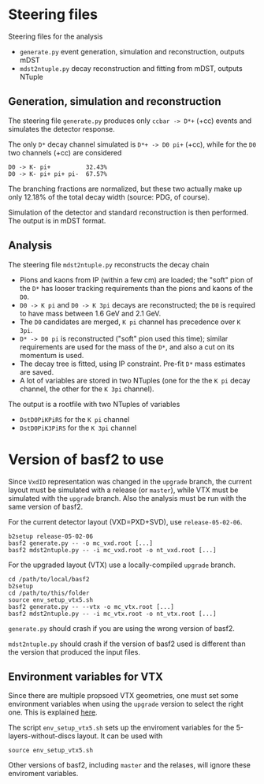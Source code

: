 # Steering files
Steering files for the analysis
 - `generate.py` event generation, simulation and reconstruction, outputs mDST
 - `mdst2ntuple.py` decay reconstruction and fitting from mDST, outputs NTuple

## Generation, simulation and reconstruction
The steering file `generate.py` produces only `ccbar -> D*+` (+cc) events and
simulates the detector response.

The only `D*` decay channel simulated is `D*+ -> D0 pi+` (+cc), while for the
`D0` two channels (+cc) are considered
```
D0 -> K- pi+          32.43%
D0 -> K- pi+ pi+ pi-  67.57%
```
The branching fractions are normalized, but these two actually make up only
12.18% of the total decay width (source: PDG, of course).

Simulation of the detector and standard reconstruction is then performed. The
output is in mDST format.

## Analysis
The steering file `mdst2ntuple.py` reconstructs the decay chain
 - Pions and kaons from IP (within a few cm) are loaded; the "soft" pion of the
   `D*` has looser tracking requirements than the pions and kaons of the `D0`.
 - `D0 -> K pi` and `D0 -> K 3pi` decays are reconstructed; the `D0`
   is required to have mass between 1.6 GeV and 2.1 GeV.
 - The `D0` candidates are merged, `K pi` channel has precedence over `K 3pi`.
 - `D* -> D0 pi` is reconstructed ("soft" pion used this time); similar
   requirements are used for the mass of the `D*`, and also a cut on its
   momentum is used.
 - The decay tree is fitted, using IP constraint. Pre-fit `D*` mass estimates
   are saved.
 - A lot  of variables are stored in two NTuples (one for the the `K pi` decay
   channel, the other for the `K 3pi` channel).

The output is a rootfile with two NTuples of variables
 - `DstD0PiKPiRS` for the `K pi` channel
 - `DstD0PiK3PiRS` for the `K 3pi` channel

# Version of basf2 to use
Since `VxdID` representation was changed in the `upgrade` branch, the current
layout must be simulated with a release (or `master`), while VTX must be
simulated with the `upgrade` branch. Also the analysis must be run with the
same version of basf2.

For the current detector layout (VXD=PXD+SVD), use `release-05-02-06`.
```
b2setup release-05-02-06
basf2 generate.py -- -o mc_vxd.root [...]
basf2 mdst2ntuple.py -- -i mc_vxd.root -o nt_vxd.root [...]
```

For the upgraded layout (VTX) use a locally-compiled `upgrade` branch.
```
cd /path/to/local/basf2
b2setup
cd /path/to/this/folder
source env_setup_vtx5.sh
basf2 generate.py -- --vtx -o mc_vtx.root [...]
basf2 mdst2ntuple.py -- -i mc_vtx.root -o nt_vtx.root [...]
```

`generate.py` should crash if you are using the wrong version of basf2.

`mdst2ntuple.py` should crash if the version of basf2 used is different than
the version that produced the input files.

## Environment variables for VTX
Since there are multiple propsoed VTX geometries, one must set some environment
variables when using the `upgrade` version to select the right one. This is
explained [here](https://confluence.desy.de/display/BI/Full+simulation+effort).

The script `env_setup_vtx5.sh` sets up the enviroment variables for the
5-layers-without-discs layout. It can be used with
```
source env_setup_vtx5.sh
```

Other versions of basf2, including `master` and the relases, will ignore these
enviroment variables.
